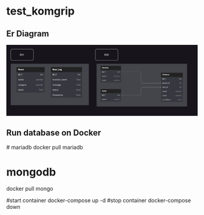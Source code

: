 <h1>test_komgrip</h1>

<h2>Er Diagram</h2>
<img src="er diagram.png">

<h2>Run database on Docker</h2>
# mariadb
docker pull mariadb

# mongodb
docker pull mongo

#start container
docker-compose up -d
#stop container
docker-compose down
